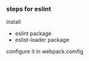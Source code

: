 ### steps for eslint
install 
* eslint package 
* eslist-loader package

configure it in webpack.comfig


